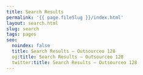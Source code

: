 ```yaml
---
title: Search Results
permalink: '{{ page.fileSlug }}/index.html'
layout: search.html
slug: search
tags: pages
seo:
  noindex: false
  title: Search Results — Outsourceo 128
  og:title: Search Results — Outsourceo 128
  twitter:title: Search Results — Outsourceo 128
---
```



